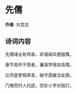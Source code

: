 # 先儒

**作者**: 刘克庄

## 诗词内容

先儒绪业有师承，非谓闻风便服膺。

康节易传于隠者，濂溪学得自高僧。

众宗虚誉相贤圣，独守遗编当友朋。

门掩荒村人扫迹，空钞小字对孤灯。

